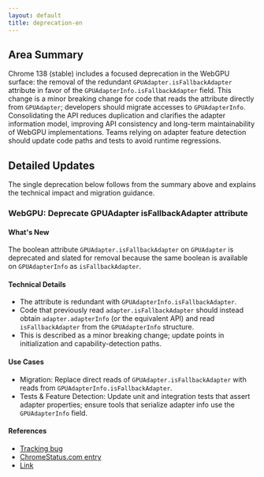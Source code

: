 ```yaml
---
layout: default
title: deprecation-en
---
```


## Area Summary

Chrome 138 (stable) includes a focused deprecation in the WebGPU surface: the removal of the redundant `GPUAdapter.isFallbackAdapter` attribute in favor of the `GPUAdapterInfo.isFallbackAdapter` field. This change is a minor breaking change for code that reads the attribute directly from `GPUAdapter`; developers should migrate accesses to `GPUAdapterInfo`. Consolidating the API reduces duplication and clarifies the adapter information model, improving API consistency and long-term maintainability of WebGPU implementations. Teams relying on adapter feature detection should update code paths and tests to avoid runtime regressions.

## Detailed Updates

The single deprecation below follows from the summary above and explains the technical impact and migration guidance.

### WebGPU: Deprecate GPUAdapter isFallbackAdapter attribute

#### What's New
The boolean attribute `GPUAdapter.isFallbackAdapter` on `GPUAdapter` is deprecated and slated for removal because the same boolean is available on `GPUAdapterInfo` as `isFallbackAdapter`.

#### Technical Details
- The attribute is redundant with `GPUAdapterInfo.isFallbackAdapter`.
- Code that previously read `adapter.isFallbackAdapter` should instead obtain `adapter.adapterInfo` (or the equivalent API) and read `isFallbackAdapter` from the `GPUAdapterInfo` structure.
- This is described as a minor breaking change; update points in initialization and capability-detection paths.

#### Use Cases
- Migration: Replace direct reads of `GPUAdapter.isFallbackAdapter` with reads from `GPUAdapterInfo.isFallbackAdapter`.
- Tests & Feature Detection: Update unit and integration tests that assert adapter properties; ensure tools that serialize adapter info use the `GPUAdapterInfo` field.

#### References
- [Tracking bug](https://bugs.chromium.org/p/chromium/issues/detail?id=409259074)
- [ChromeStatus.com entry](https://chromestatus.com/feature/5125671816847360)
- [Link](https://gpuweb.github.io/gpuweb/#gpu-adapter)
